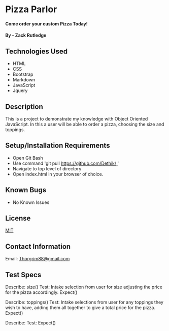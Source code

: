 # Pizza Parlor

#### Come order your custom Pizza Today!

#### By - Zack Rutledge

## Technologies Used

* HTML
* CSS
* Bootstrap
* Markdown
* JavaScript
* Jquery

## Description

This is a project to demonstrate my knowledge with Object Oriented JavaScript.
In this a user will be able to order a pizza, choosing the size and toppings.

## Setup/Installation Requirements

* Open Git Bash
* Use command 'git pull https://github.com/Dethik/_'
* Navigate to top level of directory
* Open index.html in your browser of choice.

## Known Bugs

* No Known Issues

## License

[MIT](LICENSE.txt)

## Contact Information

Email: Thorgrim88@gmail.com

## Test Specs

Describe: size()
Test: Intake selection from user for size adjusting the price for the pizza accordingly.
Expect()

Describe: toppings()
Test: Intake selections from user for any toppings they wish to have, adding them all together to give a total price for the pizza.
Expect()

Describe:
Test: 
Expect()